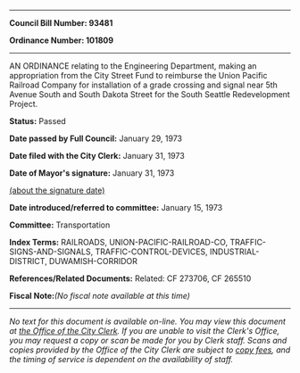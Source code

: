 

********

**Council Bill Number: 93481**
   
**Ordinance Number: 101809**
********

 AN ORDINANCE relating to the Engineering Department, making an appropriation from the City Street Fund to reimburse the Union Pacific Railroad Company for installation of a grade crossing and signal near 5th Avenue South and South Dakota Street for the South Seattle Redevelopment Project.

**Status:** Passed
   
**Date passed by Full Council:** January 29, 1973
   
**Date filed with the City Clerk:** January 31, 1973
   
**Date of Mayor's signature:** January 31, 1973
   
[(about the signature date)](/~public/approvaldate.htm)
   
   
   
**Date introduced/referred to committee:** January 15, 1973
   
**Committee:** Transportation
   
   
**Index Terms:** RAILROADS, UNION-PACIFIC-RAILROAD-CO, TRAFFIC-SIGNS-AND-SIGNALS, TRAFFIC-CONTROL-DEVICES, INDUSTRIAL-DISTRICT, DUWAMISH-CORRIDOR

**References/Related Documents:** Related: CF 273706, CF 265510

**Fiscal Note:**_(No fiscal note available at this time)_
********

_No text for this document is available on-line. You may view this document at [the Office of the City Clerk](http://www.seattle.gov/leg/clerk/contactUs.htm). If you are unable to visit the Clerk's Office, you may request a copy or scan be made for you by Clerk staff. Scans and copies provided by the Office of the City Clerk are subject to [copy fees](http://clerk.seattle.gov/~public/clerkfees.htm), and the timing of service is dependent on the availability of staff._

